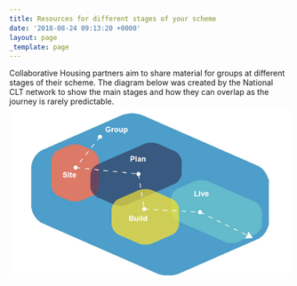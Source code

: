 ```yaml
---
title: Resources for different stages of your scheme
date: '2018-08-24 09:13:20 +0000'
layout: page
_template: page
---
```


Collaborative Housing partners aim to share material for groups at different stages of their scheme. The diagram below was created by the National CLT network to show the main stages and how they can overlap as the journey is rarely predictable.![](/uploads/Pathway.png)

